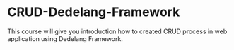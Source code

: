 # CRUD-Dedelang-Framework
This course will give you introduction how to created CRUD process in web application using Dedelang Framework.
